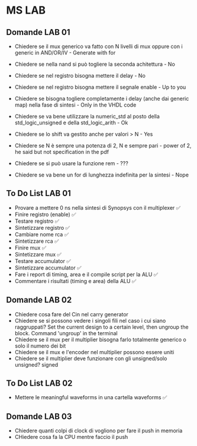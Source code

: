 # MS LAB


## Domande LAB 01
 - Chiedere se il mux generico va fatto con N livelli di mux oppure con i generic in AND/OR/IV - Generate with for
 - Chiedere se nella nand si può togliere la seconda achitettura - No
 
 - Chiedere se nel registro bisogna mettere il delay - No
 - Chiedere se nel registro bisogna mettere il segnale enable - Up to you
 
 - Chiedere se bisogna togliere completamente i delay (anche dai generic map) nella fase di sintesi - Only in the VHDL code
 - Chiedere se va bene utilizzare la numeric_std al posto della std_logic_unsigned e della std_logic_arith - Ok
 - Chiedere se lo shift va gestito anche per valori > N - Yes
 - Chiedere se N è sempre una potenza di 2, N e sempre pari - power of 2, he said but not specification in the pdf
 - Chiedere se si può usare la funzione rem - ???
 - Chiedere se va bene un for di lunghezza indefinita per la sintesi - Nope

## To Do List LAB 01
 - Provare a mettere 0 ns nella sintesi di Synopsys con il multiplexer :white_check_mark:
 - Finire registro (enable) :white_check_mark:
 - Testare registro :white_check_mark:
 - Sintetizzare registro :white_check_mark:
 - Cambiare nome rca :white_check_mark:
 - Sintetizzare rca :white_check_mark:
 - Finire mux :white_check_mark:
 - Sintetizzare mux :white_check_mark:
 - Testare accumulator :white_check_mark:
 - Sintetizzare accumulator :white_check_mark: 
 - Fare i report di timing, area e il compile script per la ALU :white_check_mark: 
 - Commentare i risultati (timing e area) della ALU :white_check_mark: 


## Domande LAB 02
- Chiedere cosa fare del Cin nel carry generator
- Chiedere se si possono vedere i singoli fili nel caso i cui siano raggruppati? Set the current design to a certain level, then ungroup the block. Command 'ungroup' in the terminal
- Chiedere se il mux per il multiplier bisogna farlo totalmente generico o solo il numero dei bit
- Chiedere se il mux e l'encoder nel multiplier possono essere uniti
- Chiedere se il multiplier deve funzionare con gli unsigned/solo unsigned? signed


## To Do List LAB 02
- Mettere le meaningful waveforms in una cartella waveforms :white_check_mark: 


## Domande LAB 03
- Chiedere quanti colpi di clock di vogliono per fare il push in memoria
- CHiedere cosa fa la CPU mentre faccio il push

